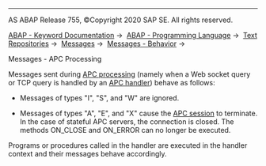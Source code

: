   

* * *

AS ABAP Release 755, ©Copyright 2020 SAP SE. All rights reserved.

[ABAP - Keyword Documentation](https://help.sap.com/doc/abapdocu_755_index_htm/7.55/en-US/abenabap.htm) →  [ABAP - Programming Language](https://help.sap.com/doc/abapdocu_755_index_htm/7.55/en-US/abenabap_reference.htm) →  [Text Repositories](https://help.sap.com/doc/abapdocu_755_index_htm/7.55/en-US/abenabap_texts.htm) →  [Messages](https://help.sap.com/doc/abapdocu_755_index_htm/7.55/en-US/abenabap_messages.htm) →  [Messages - Behavior](https://help.sap.com/doc/abapdocu_755_index_htm/7.55/en-US/abenabap_messages_types.htm) → 

Messages - APC Processing

Messages sent during [APC processing](https://help.sap.com/doc/abapdocu_755_index_htm/7.55/en-US/abenapc_processing_glosry.htm "Glossary Entry") (namely when a Web socket query or TCP query is handled by an [APC handler](https://help.sap.com/doc/abapdocu_755_index_htm/7.55/en-US/abenapc.htm)) behave as follows:

-   Messages of types "I", "S", and "W" are ignored.

-   Messages of types "A", "E", and "X" cause the [APC session](https://help.sap.com/doc/abapdocu_755_index_htm/7.55/en-US/abenapc_session_glosry.htm "Glossary Entry") to terminate. In the case of stateful APC servers, the connection is closed. The methods ON\_CLOSE and ON\_ERROR can no longer be executed.

Programs or procedures called in the handler are executed in the handler context and their messages behave accordingly.